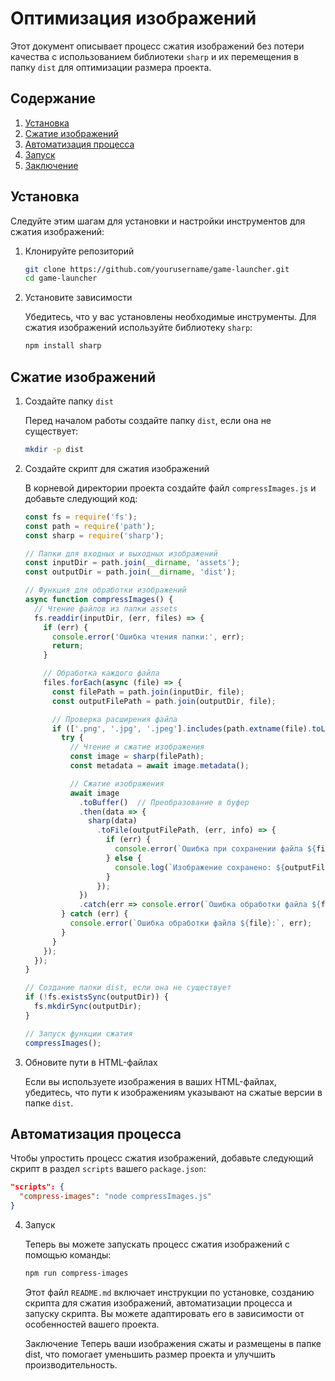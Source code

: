 # Оптимизация изображений

Этот документ описывает процесс сжатия изображений без потери качества с использованием библиотеки `sharp` и их перемещения в папку `dist` для оптимизации размера проекта.

## Содержание

1. [Установка](#установка)
2. [Сжатие изображений](#сжатие-изображений)
3. [Автоматизация процесса](#автоматизация-процесса)
4. [Запуск](#запуск)
5. [Заключение](#заключение)

## Установка

Следуйте этим шагам для установки и настройки инструментов для сжатия изображений:

1. Клонируйте репозиторий

    ```bash
    git clone https://github.com/yourusername/game-launcher.git
    cd game-launcher
    ```

2. Установите зависимости

    Убедитесь, что у вас установлены необходимые инструменты. Для сжатия изображений используйте библиотеку `sharp`:

    ```bash
    npm install sharp
    ```

## Сжатие изображений

1. Создайте папку `dist`

    Перед началом работы создайте папку `dist`, если она не существует:

    ```bash
    mkdir -p dist
    ```

2. Создайте скрипт для сжатия изображений

    В корневой директории проекта создайте файл `compressImages.js` и добавьте следующий код:

    ```javascript
    const fs = require('fs');
    const path = require('path');
    const sharp = require('sharp');

    // Папки для входных и выходных изображений
    const inputDir = path.join(__dirname, 'assets');
    const outputDir = path.join(__dirname, 'dist');

    // Функция для обработки изображений
    async function compressImages() {
      // Чтение файлов из папки assets
      fs.readdir(inputDir, (err, files) => {
        if (err) {
          console.error('Ошибка чтения папки:', err);
          return;
        }

        // Обработка каждого файла
        files.forEach(async (file) => {
          const filePath = path.join(inputDir, file);
          const outputFilePath = path.join(outputDir, file);

          // Проверка расширения файла
          if (['.png', '.jpg', '.jpeg'].includes(path.extname(file).toLowerCase())) {
            try {
              // Чтение и сжатие изображения
              const image = sharp(filePath);
              const metadata = await image.metadata();

              // Сжатие изображения
              await image
                .toBuffer()  // Преобразование в буфер
                .then(data => {
                  sharp(data)
                    .toFile(outputFilePath, (err, info) => {
                      if (err) {
                        console.error(`Ошибка при сохранении файла ${file}:`, err);
                      } else {
                        console.log(`Изображение сохранено: ${outputFilePath}`);
                      }
                    });
                })
                .catch(err => console.error(`Ошибка обработки файла ${file}:`, err));
            } catch (err) {
              console.error(`Ошибка обработки файла ${file}:`, err);
            }
          }
        });
      });
    }

    // Создание папки dist, если она не существует
    if (!fs.existsSync(outputDir)) {
      fs.mkdirSync(outputDir);
    }

    // Запуск функции сжатия
    compressImages();
    ```

3. Обновите пути в HTML-файлах

    Если вы используете изображения в ваших HTML-файлах, убедитесь, что пути к изображениям указывают на сжатые версии в папке `dist`.

## Автоматизация процесса

Чтобы упростить процесс сжатия изображений, добавьте следующий скрипт в раздел `scripts` вашего `package.json`:

```json
"scripts": {
  "compress-images": "node compressImages.js"
}
``` 
4. Запуск

    Теперь вы можете запускать процесс сжатия изображений с помощью команды:

	```bash
    npm run compress-images
    ```
	
   Этот файл `README.md` включает инструкции по установке, созданию скрипта для сжатия изображений, автоматизации процесса и запуску скрипта. Вы можете адаптировать его в зависимости от особенностей вашего проекта.

   Заключение
   Теперь ваши изображения сжаты и размещены в папке dist, что помогает уменьшить размер проекта и улучшить производительность.

